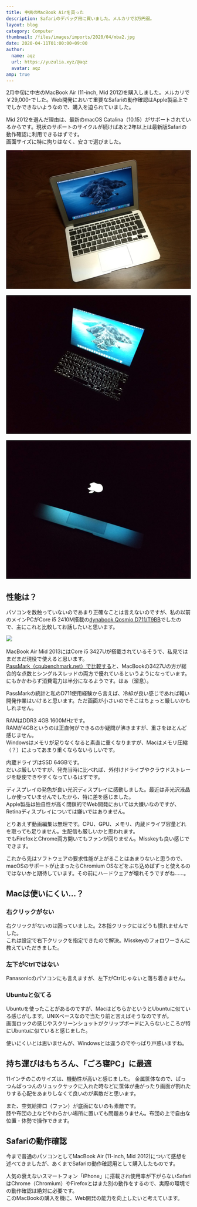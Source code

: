 ```yaml
---
title: 中古のMacBook Airを買った
description: Safariのデバッグ用に買いました。メルカリで3万円弱。
layout: blog
category: Computer
thumbnail: /files/images/imports/2020/04/mba2.jpg
date: 2020-04-11T01:00:00+09:00
author:
  name: aqz
  url: https://yuzulia.xyz/@aqz
  avatar: aqz
amp: true
---
```

2月中旬に中古のMacBook Air (11-inch, Mid 2012)を購入しました。メルカリで￥29,000-でした。Web開発において重要なSafariの動作確認はApple製品上ででしかできないようなので、購入を迫られていました。

Mid 2012を選んだ理由は、最新のmacOS Catalina（10.15）がサポートされているからです。現状のサポートのサイクルが続けばあと2年以上は最新版Safariの動作確認に利用できるはずです。  
画面サイズに特に拘りはなく、安さで選びました。

![](/files/images/imports/2020/04/mba1.jpg)

![](/files/images/imports/2020/04/mba2.jpg)

![](/files/images/imports/2020/04/mba3.jpg)

## 性能は？
パソコンを数触っていないのであまり正確なことは言えないのですが、私の以前のメインPCがCore i5 2410M搭載の[dynabook Qosmio D711/T9BB](http://dynabook.com/pc/catalog/d_qosmio/110223d711d710/index_j.htm)でしたので、主にこれと比較してお話したいと思います。

![](/files/images/imports/2020/04/mba-s.jpg)

MacBook Air Mid 2013にはCore i5 3427Uが搭載されているそうで、私見ではまだまだ現役で使えると思います。  
[PassMark（cpubenchmark.net）で比較する](https://www.cpubenchmark.net/compare/Intel-i5-2410M-vs-Intel-i5-3427U/796vs819)と、MacBookの3427Uの方が総合的な点数とシングルスレッドの両方で優れているというようになっています。にもかかわらず消費電力は半分になるようです。はぁ（溜息）。

PassMarkの統計と私のD711使用経験から言えば、冷却が良い感じであれば軽い開発作業はいけると思います。ただ画面が小さいのでそこはちょっと厳しいかもしれません。

RAMはDDR3 4GB 1600MHzです。  
RAMが4GBというのは正直何ができるのか疑問が沸きますが、重さをほとんど感じません。  
Windowsはメモリが足りなくなると素直に重くなりますが、Macはメモリ圧縮（？）によってあまり重くならないらしいです。  

内蔵ドライブはSSD 64GBです。  
だいぶ厳しいですが、発売当時に比べれば、外付けドライブやクラウドストレージを駆使できやすくなっているはずです。

ディスプレイの発色が良い光沢ディスプレイに感動しました。最近は非光沢液晶しか使っていませんでしたから、特に差を感じました。  
Apple製品は独自性が高く閉鎖的でWeb開発においては大嫌いなのですが、Retinaディスプレイについては嫌いではありません。

とりあえず動画編集は無理です。CPU、GPU、メモリ、内蔵ドライブ容量どれを取っても足りません。生配信も厳しいかと思われます。  
でもFirefoxとChrome両方開いてもファンが回りません。Misskeyも良い感じでできます。

これから先はソフトウェアの要求性能が上がることはあまりないと思うので、macOSのサポートが止まったらChromium OSなどをぶち込めばずっと使えるのではないかと期待しています。その前にハードウェアが壊れそうですがね……。

## Macは使いにくい…？
### 右クリックがない
右クリックがないのは困っていました。2本指クリックにはどうも慣れませんでした。  
これは設定で右下クリックを指定できたので解決。Misskeyのフォロワーさんに教えていただきました。

### 左下がCtrlではない
Panasonicのパソコンにも言えますが、左下がCtrlじゃないと落ち着きません。

### Ubuntuと似てる
Ubuntuを使ったことがあるのですが、MacはどちらかというとUbuntuに似ている感じがします。UNIXベースなので当たり前と言えばそうなのですが。  
画面ロックの感じやスクリーンショットがクリップボードに入らないところが特にUbuntuに似ていると感じました。

使いにくいとは思いませんが、Windowsとは違うのでやっぱり戸惑いますね。

## 持ち運びはもちろん、「ごろ寝PC」に最適
11インチのこのサイズは、機動性が高いと感じました。
金属筐体なので、ぱっつんぱっつんのリュックサックに入れた時などに筐体が曲がったり画面が割れたりする心配をあまりしなくて良いのが素敵だと思います。

また、空気給排口（ファン）が底面にないのも素敵です。  
膝や布団の上などやわらかい場所に置いても問題ありません。布団の上で自由な位置・体勢で操作できます。

## Safariの動作確認
今まで普通のパソコンとしてMacBook Air (11-inch, Mid 2012)について感想を述べてきましたが、あくまでSafariの動作確認用として購入したものです。

人気の衰えないスマートフォン「iPhone」に搭載され使用率が下がらないSafariはChrome（Chromium）やFirefoxとはまた別の動作をするので、実際の環境での動作確認は絶対に必要です。  
このMacBookの購入を機に、Web開発の能力を向上したいと考えています。
